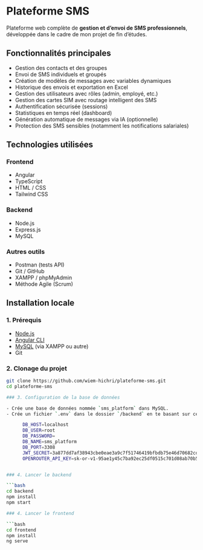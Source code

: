 #  Plateforme SMS

Plateforme web complète de **gestion et d’envoi de SMS professionnels**, développée dans le cadre de mon projet de fin d’études.

##  Fonctionnalités principales

-  Gestion des contacts et des groupes
-  Envoi de SMS individuels et groupés
-  Création de modèles de messages avec variables dynamiques
-  Historique des envois et exportation en Excel
-  Gestion des utilisateurs avec rôles (admin, employé, etc.)
-  Gestion des cartes SIM avec routage intelligent des SMS 
-  Authentification sécurisée (sessions)
-  Statistiques en temps réel (dashboard)
-  Génération automatique de messages via IA (optionnelle)
-  Protection des SMS sensibles (notamment les notifications salariales)

##  Technologies utilisées

###  Frontend
- Angular
- TypeScript
- HTML / CSS
- Tailwind CSS

###  Backend
- Node.js
- Express.js
- MySQL

###  Autres outils
- Postman (tests API)
- Git / GitHub
- XAMPP / phpMyAdmin
- Méthode Agile (Scrum)

##  Installation locale

### 1. Prérequis

- [Node.js](https://nodejs.org/)
- [Angular CLI](https://angular.io/cli)
- [MySQL](https://www.mysql.com/) (via XAMPP ou autre)
- Git

### 2. Clonage du projet

```bash
git clone https://github.com/wiem-hichri/plateforme-sms.git
cd plateforme-sms

### 3. Configuration de la base de données

- Crée une base de données nommée `sms_platform` dans MySQL.
- Crée un fichier `.env` dans le dossier `/backend` en te basant sur ces variables(Exemples) :

      DB_HOST=localhost
      DB_USER=root
      DB_PASSWORD=
      DB_NAME=sms_platform
      DB_PORT=3308
      JWT_SECRET=3a877dd7af38943cbe0eae3a9c7f51746419bfbdb75e46d70682cd2fb9da6454b18126faa61183d68fec338f00bc92dcb134c101f45290b1fe054e9b2eb69kl0
      OPENROUTER_API_KEY=sk-or-v1-95ae1y45c7ba92ec25df0515c701d08ab70b53ce29b163f71677ca245ju5-8+r


### 4. Lancer le backend

```bash
cd backend
npm install
npm start

### 4. Lancer le frontend

```bash
cd frontend
npm install
ng serve
